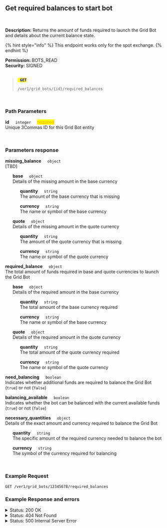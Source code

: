 ## Get required balances to start bot<br>
<br>

**Description:** Returns the amount of funds required to launch the Grid Bot and details about the current balance state.<br>

{% hint style="info" %}
This endpoint works only for the spot exchange.
{% endhint %}

**Permission:** BOTS_READ<br>
**Security:** SIGNED<br>
<br>

<blockquote>

<code><mark style="color:blue"><strong> GET </strong></mark></code>

<code>/ver1/grid_bots/{id}/required_balances</code>

</blockquote>

<br>

### Path Parameters<br>
<p>
   <strong>id</strong>&nbsp;&nbsp;&nbsp;&nbsp;&nbsp;<code>integer</code>&nbsp;&nbsp;&nbsp;&nbsp;&nbsp;<mark style="color:orange">required</mark><br>
   Unique 3Commas ID for this Grid Bot entity
</p>
<br>

### Parameters response<br>
<p>
   <strong>missing_balance</strong>&nbsp;&nbsp;&nbsp;&nbsp;&nbsp;<code>object</code><br>
   [TBD]
</p>
<p>
   &nbsp;&nbsp;&nbsp;&nbsp;&nbsp;&nbsp;<strong>base</strong>&nbsp;&nbsp;&nbsp;&nbsp;&nbsp;<code>object</code><br>
   &nbsp;&nbsp;&nbsp;&nbsp;&nbsp;&nbsp;Details of the missing amount in the base currency
</p>
<p>
   &nbsp;&nbsp;&nbsp;&nbsp;&nbsp;&nbsp;&nbsp;&nbsp;&nbsp;&nbsp;&nbsp;&nbsp;<strong>quantity</strong>&nbsp;&nbsp;&nbsp;&nbsp;&nbsp;<code>string</code><br>
   &nbsp;&nbsp;&nbsp;&nbsp;&nbsp;&nbsp;&nbsp;&nbsp;&nbsp;&nbsp;&nbsp;&nbsp;The amount of the base currency that is missing
</p>
<p>
   &nbsp;&nbsp;&nbsp;&nbsp;&nbsp;&nbsp;&nbsp;&nbsp;&nbsp;&nbsp;&nbsp;&nbsp;<strong>currency</strong>&nbsp;&nbsp;&nbsp;&nbsp;&nbsp;<code>string</code><br>
   &nbsp;&nbsp;&nbsp;&nbsp;&nbsp;&nbsp;&nbsp;&nbsp;&nbsp;&nbsp;&nbsp;&nbsp;The name or symbol of the base currency
   </p>
<p>
   &nbsp;&nbsp;&nbsp;&nbsp;&nbsp;&nbsp;<strong>quote</strong>&nbsp;&nbsp;&nbsp;&nbsp;&nbsp;<code>object</code><br>
   &nbsp;&nbsp;&nbsp;&nbsp;&nbsp;&nbsp;Details of the missing amount in the quote currency
</p>
<p>
   &nbsp;&nbsp;&nbsp;&nbsp;&nbsp;&nbsp;&nbsp;&nbsp;&nbsp;&nbsp;&nbsp;&nbsp;<strong>quantity</strong>&nbsp;&nbsp;&nbsp;&nbsp;&nbsp;<code>string</code><br>
   &nbsp;&nbsp;&nbsp;&nbsp;&nbsp;&nbsp;&nbsp;&nbsp;&nbsp;&nbsp;&nbsp;&nbsp;The amount of the quote currency that is missing
</p>
<p>
   &nbsp;&nbsp;&nbsp;&nbsp;&nbsp;&nbsp;&nbsp;&nbsp;&nbsp;&nbsp;&nbsp;&nbsp;<strong>currency</strong>&nbsp;&nbsp;&nbsp;&nbsp;&nbsp;<code>string</code><br>
   &nbsp;&nbsp;&nbsp;&nbsp;&nbsp;&nbsp;&nbsp;&nbsp;&nbsp;&nbsp;&nbsp;&nbsp;The name or symbol of the quote currency 
</p>
<p>
   <strong>required_balance</strong>&nbsp;&nbsp;&nbsp;&nbsp;&nbsp;<code>object</code><br>
   The total amount of funds required in base and quote currencies to launch the Grid Bot
</p>
<p>
   &nbsp;&nbsp;&nbsp;&nbsp;&nbsp;&nbsp;<strong>base</strong>&nbsp;&nbsp;&nbsp;&nbsp;&nbsp;<code>object</code><br>
   &nbsp;&nbsp;&nbsp;&nbsp;&nbsp;&nbsp;Details of the required amount in the base currency
</p>
<p>
   &nbsp;&nbsp;&nbsp;&nbsp;&nbsp;&nbsp;&nbsp;&nbsp;&nbsp;&nbsp;&nbsp;&nbsp;<strong>quantity</strong>&nbsp;&nbsp;&nbsp;&nbsp;&nbsp;<code>string</code><br>
   &nbsp;&nbsp;&nbsp;&nbsp;&nbsp;&nbsp;&nbsp;&nbsp;&nbsp;&nbsp;&nbsp;&nbsp;The total amount of the base currency required
</p>
<p>
   &nbsp;&nbsp;&nbsp;&nbsp;&nbsp;&nbsp;&nbsp;&nbsp;&nbsp;&nbsp;&nbsp;&nbsp;<strong>currency</strong>&nbsp;&nbsp;&nbsp;&nbsp;&nbsp;<code>string</code><br>
   &nbsp;&nbsp;&nbsp;&nbsp;&nbsp;&nbsp;&nbsp;&nbsp;&nbsp;&nbsp;&nbsp;&nbsp;The name or symbol of the base currency
</p>
<p>
   &nbsp;&nbsp;&nbsp;&nbsp;&nbsp;&nbsp;<strong>quote</strong>&nbsp;&nbsp;&nbsp;&nbsp;&nbsp;<code>object</code><br>
   &nbsp;&nbsp;&nbsp;&nbsp;&nbsp;&nbsp;Details of the required amount in the quote currency
</p>
<p>
   &nbsp;&nbsp;&nbsp;&nbsp;&nbsp;&nbsp;&nbsp;&nbsp;&nbsp;&nbsp;&nbsp;&nbsp;<strong>quantity</strong>&nbsp;&nbsp;&nbsp;&nbsp;&nbsp;<code>string</code><br>
   &nbsp;&nbsp;&nbsp;&nbsp;&nbsp;&nbsp;&nbsp;&nbsp;&nbsp;&nbsp;&nbsp;&nbsp;The total amount of the quote currency required
   </p>
<p>
   &nbsp;&nbsp;&nbsp;&nbsp;&nbsp;&nbsp;&nbsp;&nbsp;&nbsp;&nbsp;&nbsp;&nbsp;<strong>currency</strong>&nbsp;&nbsp;&nbsp;&nbsp;&nbsp;<code>string</code><br>
   &nbsp;&nbsp;&nbsp;&nbsp;&nbsp;&nbsp;&nbsp;&nbsp;&nbsp;&nbsp;&nbsp;&nbsp;The name or symbol of the quote currency
</p>
<p>
   <strong>need_balancing</strong>&nbsp;&nbsp;&nbsp;&nbsp;&nbsp;<code>boolean</code><br>
   Indicates whether additional funds are required to balance the Grid Bot (<code>true</code>) or not (<code>false</code>)
</p>
<p>
   <strong>balancing_available</strong>&nbsp;&nbsp;&nbsp;&nbsp;&nbsp;<code>boolean</code><br>
   Indicates whether the bot can be balanced with the current available funds (<code>true</code>) or not (<code>false</code>)
</p>
<p>
   <strong>necessary_quantities</strong>&nbsp;&nbsp;&nbsp;&nbsp;&nbsp;<code>object</code><br>
   Details of the exact amount and currency required to balance the Grid Bot
</p>
<p>
   &nbsp;&nbsp;&nbsp;&nbsp;&nbsp;&nbsp;<strong>quantity</strong>&nbsp;&nbsp;&nbsp;&nbsp;&nbsp;<code>string</code><br>
   &nbsp;&nbsp;&nbsp;&nbsp;&nbsp;&nbsp;The specific amount of the required currency needed to balance the bot
</p>
<p>
   &nbsp;&nbsp;&nbsp;&nbsp;&nbsp;&nbsp;<strong>currency</strong>&nbsp;&nbsp;&nbsp;&nbsp;&nbsp;<code>string</code><br>
   &nbsp;&nbsp;&nbsp;&nbsp;&nbsp;&nbsp;The symbol of the currency required for balancing
</p>
<br>

### Example Request<br>

```
GET /ver1/grid_bots/12345678/required_balances
```

### Example Response and errors<br>

<details>
<summary>Status: 200 OK</summary><br>
```json
{
   "missing_balance": {
      "base": {
         "quantity": "0.0",
         "currency": "BTC"
      },
      "quote": {
         "quantity": "8500.0",
         "currency": "USDT"
      }
   },
   "required_balance": {
      "base": {
         "quantity": "2.0",
         "currency": "BTC"
      },
      "quote": {
         "quantity": "18500.0",
         "currency": "USDT"
      }
   },
   "need_balancing": true,
   "balancing_available": true,
   "necessary_quantities": {
      "quantity": "8500.0",
      "currency": "USDT"
   }
}
```
</details>

<details>
<summary>Status: 404 Not Found</summary><br>

```json
{
    "error": "not_found",
    "error_description": "Not Found"
}
```
</details>
<details>
<summary>Status: 500 Internal Server Error</summary><br>

```json
{
    "error": "grid_lines_not_marked",
    "error_description": "Grid lines empty or not marked"
}
```
</details>